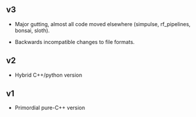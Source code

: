 ## v3

  - Major gutting, almost all code moved elsewhere (simpulse, rf_pipelines, bonsai, sloth).

  - Backwards incompatible changes to file formats.

## v2

  - Hybrid C++/python version

## v1

  - Primordial pure-C++ version